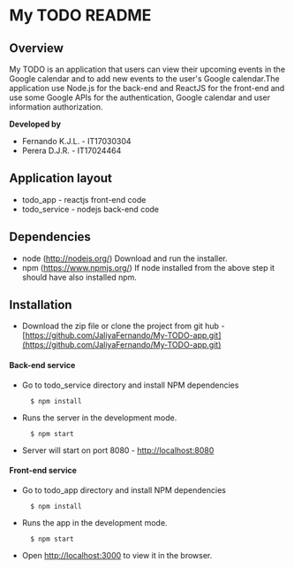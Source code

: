 # My TODO README

## Overview
My TODO is an application that users can view their upcoming events in the Google calendar and to add new events to the user's Google calendar.The application use Node.js for the back-end and ReactJS for the front-end and use some Google APIs for the authentication, Google calendar and user information authorization.

**Developed by**
- Fernando K.J.L.   - IT17030304
- Perera D.J.R.     - IT17024464

Application layout
--------------
* todo_app - reactjs front-end code
* todo_service -  nodejs back-end code

Dependencies
--------------
* node (http://nodejs.org/)
        Download and run the installer.
* npm (https://www.npmjs.org/)
        If node installed from the above step it should have also installed npm.

Installation
--------------
* Download the zip file or clone the project from git hub - [https://github.com/JaliyaFernando/My-TODO-app.git](https://github.com/JaliyaFernando/My-TODO-app.git)

#### Back-end service
* Go to todo_service directory and install NPM dependencies

        $ npm install
* Runs the server in the development mode.

        $ npm start    
* Server will start on port 8080 - [http://localhost:8080](http://localhost:8080)

#### Front-end service
* Go to todo_app directory and install NPM dependencies

        $ npm install
* Runs the app in the development mode.

        $ npm start
* Open [http://localhost:3000](http://localhost:3000) to view it in the browser.

